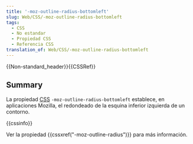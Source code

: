 ```yaml
---
title: '-moz-outline-radius-bottomleft'
slug: Web/CSS/-moz-outline-radius-bottomleft
tags:
  - CSS
  - No estandar
  - Propiedad CSS
  - Referencia CSS
translation_of: Web/CSS/-moz-outline-radius-bottomleft
---
```

{{Non-standard_header}}{{CSSRef}}

## Summary

La propiedad [CSS](/es/docs/Web/CSS) `-moz-outline-radius-bottomleft` establece, en aplicaciones Mozilla, el redondeado de la esquina inferior izquierda de un contorno.

{{cssinfo}}

Ver la propiedad {{cssxref("-moz-outline-radius")}} para más información.
